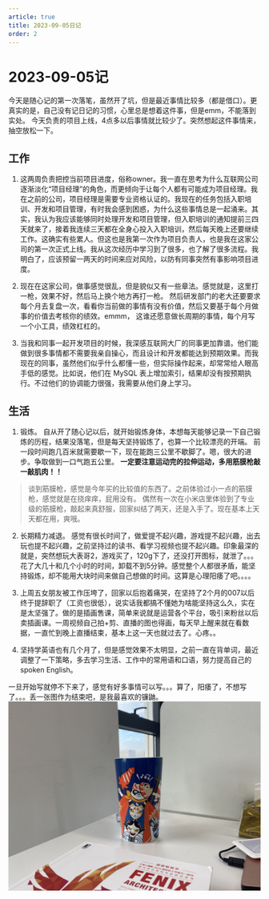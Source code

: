 ```yaml
---
article: true
title: 2023-09-05日记
order: 2
---
```

# 2023-09-05记
今天是随心记的第一次落笔，虽然开了坑，但是最近事情比较多（都是借口）。更真实的是，自己没有记日记的习惯，心里总是想着这件事，但是emm，不能落到实处。
今天负责的项目上线，4点多以后事情就比较少了。突然想起这件事情来，抽空放松一下。

## 工作
1. 这两周负责把控当前项目进度，俗称owner。我一直在思考为什么互联网公司逐渐淡化“项目经理”的角色，而更倾向于让每个人都有可能成为项目经理。我在之前的公司，项目经理是需要专业资格认证的。我现在的任务包括入职培训、开发和项目管理，有时我会感到困惑，为什么这些事情总是一起涌来。其实，我认为我应该能够同时处理开发和项目管理，但入职培训的通知提前三四天就来了，接着我连续三天都在全身心投入入职培训，然后每天晚上还要继续工作。这确实有些累人。但这也是我第一次作为项目负责人，也是我在这家公司的第一次正式上线。我从这次经历中学习到了很多，也了解了很多流程。我明白了，应该预留一两天的时间来应对风险，以防有同事突然有事影响项目进度。

2. 现在在这家公司，做事感觉很乱，但是貌似又有一些章法。感觉就是，这里打一枪，效果不好，然后马上换个地方再打一枪。 然后研发部门的老大还要要求每个月去复盘一次，看看你当前做的事情有没有价值，然后又要基于每个月做事的价值去考核你的绩效。emmm， 这谁还愿意做长周期的事情，每个月写一个小工具，绩效杠杠的。
      
3. 当我和同事一起开发项目的时候，我深感互联网大厂的同事更加靠谱。他们能做到很多事情都不需要我亲自操心，而且设计和开发都能达到预期效果。而我现在的同事，虽然他们似乎什么都懂一些，但实际操作起来，却常常给人眼高手低的感觉。比如说，他们在 MySQL 表上增加索引，结果却没有按预期执行。不过他们的协调能力很强，我需要从他们身上学习。


## 生活
  
  1. 锻炼。 自从开了随心记以后，就开始锻炼身体，本想每天能够记录一下自己锻炼的历程，结果没落笔，但是每天坚持锻炼了，也算一个比较漂亮的开端。 前一段时间跑几百米就需要歇一下，现在能跑三公里不歇脚了。嗯，很大的进步。争取做到一口气跑五公里。 **一定要注意运动完的拉伸运动，多用筋膜枪敲一敲肌肉！！**
> 谈到筋膜枪，感觉是今年买的比较值的东西了。之前体验过小一点的筋膜枪，感觉就是在挠痒痒，屁用没有。 偶然有一次在小米店里体验到了专业级的筋膜枪，敲起来真舒服，回家纠结了两天，还是入手了。现在基本上天天都在用，爽哦。
  
  2. 长期精力减退。 感觉有很长时间了，做爱提不起兴趣，游戏提不起兴趣，出去玩也提不起兴趣，之前坚持过的读书、看学习视频也提不起兴趣。印象最深的就是，突然想玩大表哥2，游戏买了，120g下了，还没打开图标，就泄了。。。花了大几十和几个小时的时间，卸载不到5分钟。感觉整个人都很矛盾，能坚持锻炼，却不能用大块时间来做自己想做的时间。这算是心理阳痿了吧。。。。

  3. 上周五女朋友被工作压垮了，回家以后抱着痛哭，在坚持了2个月的007以后终于提辞职了（工资也很低），说实话我都搞不懂她为啥能坚持这么久，实在是太坚强了。做的是插画售课，简单来说就是运营各个平台，吸引来粉丝以后卖插画课。一周视频自己拍+剪、直播的图也得画，每天早上醒来就在看数据，一直忙到晚上直播结束，基本上这一天也就过去了。心疼。。
  4. 坚持学英语也有几个月了，但是感觉效果不太明显，之前一直在背单词，最近调整了一下策略，多去学习生活、工作中的常用语和口语，努力提高自己的spoken English。

一旦开始写就停不下来了，感觉有好多事情可以写。。。算了，阳痿了，不想写了。。。丢一张图作为结束吧，是我最喜欢的镰鼬。
![我喜欢的镰鼬杯子](img_v2_81079e53-efac-4baf-9b6f-181644f8ebeg.jpg)